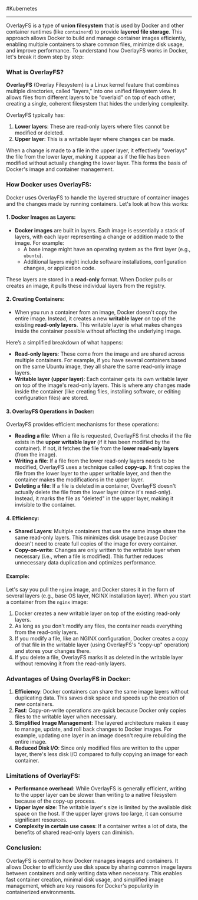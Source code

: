 #Kubernetes 

---

OverlayFS is a type of **union filesystem** that is used by Docker and other container runtimes (like `containerd`) to provide **layered file storage**. This approach allows Docker to build and manage container images efficiently, enabling multiple containers to share common files, minimize disk usage, and improve performance. To understand how OverlayFS works in Docker, let's break it down step by step:

### What is OverlayFS?

**OverlayFS** (Overlay Filesystem) is a Linux kernel feature that combines multiple directories, called "layers," into one unified filesystem view. It allows files from different layers to be "overlaid" on top of each other, creating a single, coherent filesystem that hides the underlying complexity.

OverlayFS typically has:

1. **Lower layers**: These are read-only layers where files cannot be modified or deleted.
2. **Upper layer**: This is a writable layer where changes can be made.

When a change is made to a file in the upper layer, it effectively "overlays" the file from the lower layer, making it appear as if the file has been modified without actually changing the lower layer. This forms the basis of Docker's image and container management.

### How Docker uses OverlayFS:

Docker uses OverlayFS to handle the layered structure of container images and the changes made by running containers. Let's look at how this works:

#### 1. **Docker Images as Layers**:

- **Docker images** are built in layers. Each image is essentially a stack of layers, with each layer representing a change or addition made to the image. For example:
    - A base image might have an operating system as the first layer (e.g., `ubuntu`).
    - Additional layers might include software installations, configuration changes, or application code.

These layers are stored in a **read-only** format. When Docker pulls or creates an image, it pulls these individual layers from the registry.

#### 2. **Creating Containers**:

- When you run a container from an image, Docker doesn't copy the entire image. Instead, it creates a new **writable layer** on top of the existing **read-only layers**. This writable layer is what makes changes inside the container possible without affecting the underlying image.

Here’s a simplified breakdown of what happens:

- **Read-only layers**: These come from the image and are shared across multiple containers. For example, if you have several containers based on the same Ubuntu image, they all share the same read-only image layers.
- **Writable layer (upper layer)**: Each container gets its own writable layer on top of the image's read-only layers. This is where any changes made inside the container (like creating files, installing software, or editing configuration files) are stored.

#### 3. **OverlayFS Operations in Docker**:

OverlayFS provides efficient mechanisms for these operations:

- **Reading a file**: When a file is requested, OverlayFS first checks if the file exists in the **upper writable layer** (if it has been modified by the container). If not, it fetches the file from the **lower read-only layers** (from the image).
- **Writing a file**: If a file from the lower read-only layers needs to be modified, OverlayFS uses a technique called **copy-up**. It first copies the file from the lower layer to the upper writable layer, and then the container makes the modifications in the upper layer.
- **Deleting a file**: If a file is deleted in a container, OverlayFS doesn't actually delete the file from the lower layer (since it's read-only). Instead, it marks the file as "deleted" in the upper layer, making it invisible to the container.

#### 4. **Efficiency**:

- **Shared Layers**: Multiple containers that use the same image share the same read-only layers. This minimizes disk usage because Docker doesn't need to create full copies of the image for every container.
- **Copy-on-write**: Changes are only written to the writable layer when necessary (i.e., when a file is modified). This further reduces unnecessary data duplication and optimizes performance.

#### Example:

Let's say you pull the `nginx` image, and Docker stores it in the form of several layers (e.g., base OS layer, NGINX installation layer). When you start a container from the `nginx` image:

1. Docker creates a new writable layer on top of the existing read-only layers.
2. As long as you don't modify any files, the container reads everything from the read-only layers.
3. If you modify a file, like an NGINX configuration, Docker creates a copy of that file in the writable layer (using OverlayFS's "copy-up" operation) and stores your changes there.
4. If you delete a file, OverlayFS marks it as deleted in the writable layer without removing it from the read-only layers.

### Advantages of Using OverlayFS in Docker:

1. **Efficiency**: Docker containers can share the same image layers without duplicating data. This saves disk space and speeds up the creation of new containers.
2. **Fast**: Copy-on-write operations are quick because Docker only copies files to the writable layer when necessary.
3. **Simplified Image Management**: The layered architecture makes it easy to manage, update, and roll back changes to Docker images. For example, updating one layer in an image doesn't require rebuilding the entire image.
4. **Reduced Disk I/O**: Since only modified files are written to the upper layer, there's less disk I/O compared to fully copying an image for each container.

### Limitations of OverlayFS:

- **Performance overhead**: While OverlayFS is generally efficient, writing to the upper layer can be slower than writing to a native filesystem because of the copy-up process.
- **Upper layer size**: The writable layer's size is limited by the available disk space on the host. If the upper layer grows too large, it can consume significant resources.
- **Complexity in certain use cases**: If a container writes a lot of data, the benefits of shared read-only layers can diminish.

### Conclusion:

OverlayFS is central to how Docker manages images and containers. It allows Docker to efficiently use disk space by sharing common image layers between containers and only writing data when necessary. This enables fast container creation, minimal disk usage, and simplified image management, which are key reasons for Docker's popularity in containerized environments.
